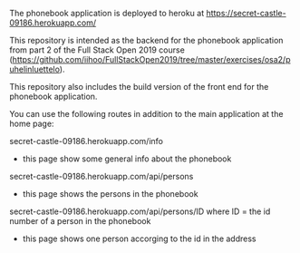 The phonebook application is deployed to heroku at https://secret-castle-09186.herokuapp.com/

This repository is intended as the backend for the phonebook application from part 2 of the Full Stack Open 2019 course (https://github.com/iihoo/FullStackOpen2019/tree/master/exercises/osa2/puhelinluettelo).

This repository also includes the build version of the front end for the phonebook application.

You can use the following routes in addition to the main application at the home page:

secret-castle-09186.herokuapp.com/info
- this page show some general info about the phonebook

secret-castle-09186.herokuapp.com/api/persons
- this page shows the persons in the phonebook

secret-castle-09186.herokuapp.com/api/persons/ID where ID = the id number of a person in the phonebook
- this page shows one person accorging to the id in the address

